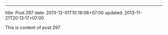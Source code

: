 ---
title: Post 297
date: 2013-12-01T10:18:06+07:00
updated: 2013-11-21T20:13:17+07:00

This is content of post 297